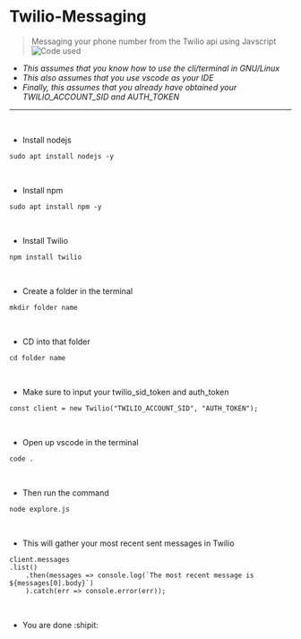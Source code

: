 # Twilio-Messaging
> Messaging your phone number from the Twilio api using Javscript  ![Code used](https://github.com/aguin467/Twilio-Messaging-Javscript/blob/master/js.png)


* <i>This assumes that you know how to use the cli/terminal in GNU/Linux</i>
* <i>This also assumes that you use vscode as your IDE</i>
* <i>Finally, this assumes that you already have obtained your TWILIO_ACCOUNT_SID and AUTH_TOKEN</i>
----------------------------------------------------------------------------------------------------------------------------------------

<p>&nbsp;
  
- Install nodejs

```
sudo apt install nodejs -y
```

<p>&nbsp;
  
- Install npm

```
sudo apt install npm -y
```

<p>&nbsp;

- Install Twilio

```
npm install twilio
```

<p>&nbsp;

- Create a folder in the terminal

```
mkdir folder name
```

<p>&nbsp;
  
- CD into that folder
```
cd folder name
```

<p>&nbsp;

- Make sure to input your twilio_sid_token and auth_token

```
const client = new Twilio("TWILIO_ACCOUNT_SID", "AUTH_TOKEN");
```

<p>&nbsp;
  

- Open up vscode in the terminal

```
code .
```

<p>&nbsp;
  
- Then run the command
```
node explore.js
```

<p>&nbsp;
  
- This will gather your most recent sent messages in Twilio

```
client.messages
.list()
    .then(messages => console.log(`The most recent message is ${messages[0].body}`)
    ).catch(err => console.error(err));
```

<p>&nbsp;


- You are done :shipit:
